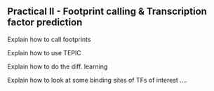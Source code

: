 ## Practical II - Footprint calling & Transcription factor prediction

Explain how to call footprints

Explain how to use TEPIC

Explain how to do the diff. learning

Explain how to look at some binding sites of TFs of interest ....
